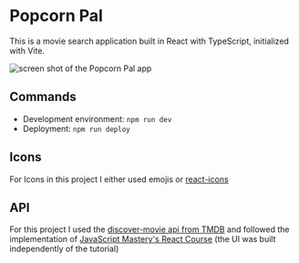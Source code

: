 # Popcorn Pal

This is a movie search application built in React with TypeScript, initialized with Vite.

![screen shot of the Popcorn Pal app](public/popcornpal_2-2025.png)

## Commands
- Development environment: `npm run dev`
- Deployment: `npm run deploy`

## Icons

For Icons in this project I either used emojis or [react-icons](https://react-icons.github.io/react-icons/)

## API

For this project I used the [discover-movie api from TMDB](https://developer.themoviedb.org/reference/discover-movie) and followed the implementation of [JavaScript Mastery's React Course](https://www.youtube.com/watch?v=dCLhUialKPQ) (the UI was built independently of the tutorial)
